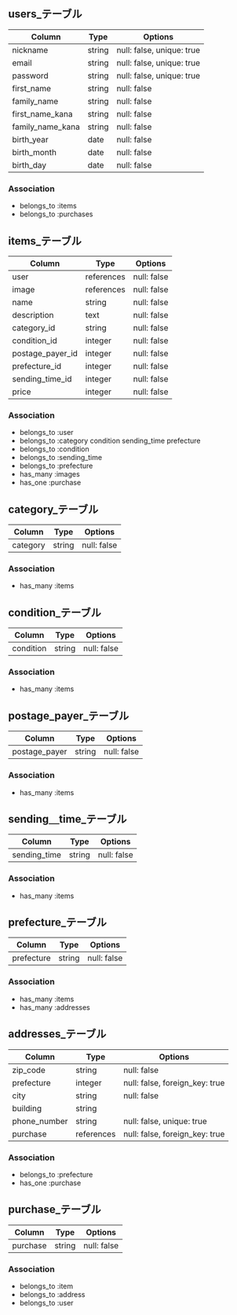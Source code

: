 ## users_テーブル

| Column            | Type       | Options                        |
| ----------------- | ---------- | ------------------------------ |
| nickname          | string     | null: false, unique: true      |
| email             | string     | null: false, unique: true      |
| password          | string     | null: false, unique: true      |
| first_name        | string     | null: false                    |
| family_name       | string     | null: false                    |
| first_name_kana   | string     | null: false                    |
| family_name_kana  | string     | null: false                    |
| birth_year        | date       | null: false                    |
| birth_month       | date       | null: false                    |
| birth_day         | date       | null: false                    |
### Association
- belongs_to :items
- belongs_to :purchases

## items_テーブル

| Column                   | Type           | Options                       |
| ------------------------ | -------------- | ----------------------------- |
| user                     | references     | null: false                   |
| image                    | references     | null: false                   |
| name                     | string         | null: false                   |
| description              | text           | null: false                   |
| category_id              | string         | null: false                   |
| condition_id             | integer        | null: false                   |
| postage_payer_id         | integer        | null: false                   |
| prefecture_id            | integer        | null: false                   |
| sending_time_id          | integer        | null: false                   |
| price                    | integer        | null: false                   |

### Association
- belongs_to :user
- belongs_to :category condition  sending_time prefecture
- belongs_to :condition
- belongs_to :sending_time
- belongs_to :prefecture
- has_many :images
- has_one :purchase


## category_テーブル

| Column   | Type       | Options        |
| ---------| ---------- | -------------- |
| category | string     | null: false    |


### Association
- has_many :items

## condition_テーブル

| Column    | Type       | Options                       |
| --------- | ---------- | ----------------------------- |
| condition | string     | null: false                   |


### Association
- has_many :items

## postage_payer_テーブル

| Column        | Type       | Options                       |
| ------------- | ---------- | ----------------------------- |
| postage_payer | string     | null: false                   |


### Association
- has_many :items

## sending＿time_テーブル

| Column       | Type       | Options                       |
| ------------ | ---------- | ----------------------------- |
| sending_time | string     | null: false                   |


### Association
- has_many :items

## prefecture_テーブル

| Column       | Type       | Options                       |
| ------------ | ---------- | ----------------------------- |
| prefecture   | string     | null: false                   |


### Association
- has_many :items
- has_many :addresses

## addresses_テーブル

| Column                   | Type           | Options                       |
| ------------------------ | -------------- | ----------------------------- |
| zip_code                 | string         | null: false                   |
| prefecture               | integer        | null: false, foreign_key: true|
| city                     | string         | null: false                   |
| building                 | string         |                               |
| phone_number             | string         | null: false, unique: true     |
| purchase                 | references     | null: false, foreign_key: true|

### Association
- belongs_to :prefecture
- has_one :purchase

## purchase_テーブル

| Column    | Type       | Options                       |
| --------- | ---------- | ----------------------------- |
| purchase  | string     | null: false                   |


### Association
- belongs_to :item
- belongs_to :address
- belongs_to :user